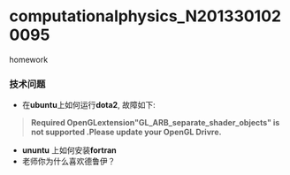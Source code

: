 # computationalphysics_N2013301020095
homework
### 技术问题 

* 在**ubuntu**上如何运行**dota2**, 故障如下:
 >  **Required OpenGLextension"GL_ARB_separate_shader_objects" is not supported .Please update your OpenGL Drivre.**
 
* **ununtu** 上如何安装**fortran**
* 老师你为什么喜欢德鲁伊？ 
